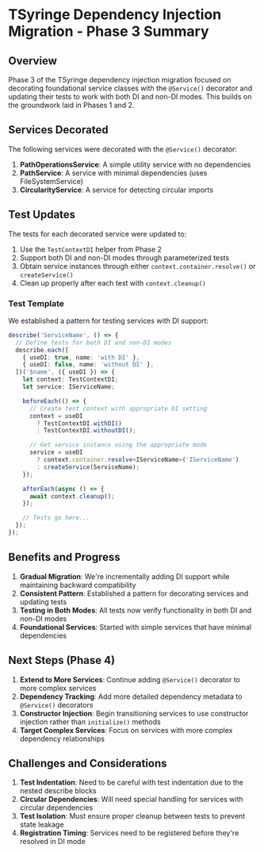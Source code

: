 # TSyringe Dependency Injection Migration - Phase 3 Summary

## Overview

Phase 3 of the TSyringe dependency injection migration focused on decorating foundational service classes with the `@Service()` decorator and updating their tests to work with both DI and non-DI modes. This builds on the groundwork laid in Phases 1 and 2.

## Services Decorated

The following services were decorated with the `@Service()` decorator:

1. **PathOperationsService**: A simple utility service with no dependencies
2. **PathService**: A service with minimal dependencies (uses FileSystemService)
3. **CircularityService**: A service for detecting circular imports

## Test Updates

The tests for each decorated service were updated to:

1. Use the `TestContextDI` helper from Phase 2
2. Support both DI and non-DI modes through parameterized tests
3. Obtain service instances through either `context.container.resolve()` or `createService()`
4. Clean up properly after each test with `context.cleanup()`

### Test Template

We established a pattern for testing services with DI support:

```typescript
describe('ServiceName', () => {
  // Define tests for both DI and non-DI modes
  describe.each([
    { useDI: true, name: 'with DI' },
    { useDI: false, name: 'without DI' },
  ])('$name', ({ useDI }) => {
    let context: TestContextDI;
    let service: IServiceName;

    beforeEach(() => {
      // Create test context with appropriate DI setting
      context = useDI 
        ? TestContextDI.withDI() 
        : TestContextDI.withoutDI();

      // Get service instance using the appropriate mode
      service = useDI
        ? context.container.resolve<IServiceName>('IServiceName')
        : createService(ServiceName);
    });

    afterEach(async () => {
      await context.cleanup();
    });

    // Tests go here...
  });
});
```

## Benefits and Progress

1. **Gradual Migration**: We're incrementally adding DI support while maintaining backward compatibility
2. **Consistent Pattern**: Established a pattern for decorating services and updating tests
3. **Testing in Both Modes**: All tests now verify functionality in both DI and non-DI modes
4. **Foundational Services**: Started with simple services that have minimal dependencies

## Next Steps (Phase 4)

1. **Extend to More Services**: Continue adding `@Service()` decorator to more complex services
2. **Dependency Tracking**: Add more detailed dependency metadata to `@Service()` decorators
3. **Constructor Injection**: Begin transitioning services to use constructor injection rather than `initialize()` methods
4. **Target Complex Services**: Focus on services with more complex dependency relationships

## Challenges and Considerations

1. **Test Indentation**: Need to be careful with test indentation due to the nested describe blocks
2. **Circular Dependencies**: Will need special handling for services with circular dependencies
3. **Test Isolation**: Must ensure proper cleanup between tests to prevent state leakage
4. **Registration Timing**: Services need to be registered before they're resolved in DI mode